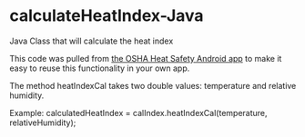 calculateHeatIndex-Java
=======================

Java Class that will calculate the heat index

This code was pulled from [the OSHA Heat Safety Android app](https://github.com/USDepartmentofLabor/OSHA-Heat-Safety-Android-En) to make it easy to reuse this functionality in your own app.

The method heatIndexCal takes two double values: temperature and relative humidity.

Example:
calculatedHeatIndex = calIndex.heatIndexCal(temperature, relativeHumidity);
